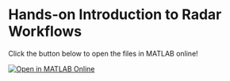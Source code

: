 # Hands-on Introduction to Radar Workflows

Click the button below to open the files in MATLAB online!

[![Open in MATLAB Online](https://www.mathworks.com/images/responsive/global/open-in-matlab-online.svg)](https://matlab.mathworks.com/open/github/v1?repo=samlehman00/HandsOnRadarWorkshop)
